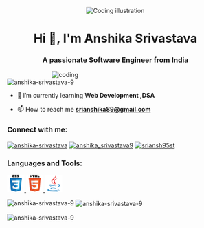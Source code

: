 <p align="center">
  <img src="https://thumbs.dreamstime.com/b/modern-cartoon-illustration-woman-writing-software-code-developing-game-mobile-app-night-student-studying-316974289.jpg" width="100%" height="250" alt="Coding illustration">
</p>
<h1 align="center">Hi 👋, I'm Anshika Srivastava</h1>
<h3 align="center">A passionate Software Engineer from India</h3>
<img align="right" alt="coding" width="400" src="https://mir-s3-cdn-cf.behance.net/project_modules/disp/601014116770475.6068beff4640a.gif"
<p align="left"> <img src="https://komarev.com/ghpvc/?username=anshika-srivastava-9&label=Profile%20views&color=0e75b6&style=flat" alt="anshika-srivastava-9" /> </p>

- 🌱 I’m currently learning **Web Development ,DSA**

- 📫 How to reach me **srianshika89@gmail.com**

<h3 align="left">Connect with me:</h3>
<p align="left">
<a href="https://linkedin.com/in/anshika-srivastava" target="blank"><img align="center" src="https://raw.githubusercontent.com/rahuldkjain/github-profile-readme-generator/master/src/images/icons/Social/linked-in-alt.svg" alt="anshika-srivastava" height="30" width="40" /></a>
<a href="https://www.leetcode.com/anshika_srivastava9" target="blank"><img align="center" src="https://raw.githubusercontent.com/rahuldkjain/github-profile-readme-generator/master/src/images/icons/Social/leet-code.svg" alt="anshika_srivastava9" height="30" width="40" /></a>
<a href="https://auth.geeksforgeeks.org/user/sriansh95st" target="blank"><img align="center" src="https://raw.githubusercontent.com/rahuldkjain/github-profile-readme-generator/master/src/images/icons/Social/geeks-for-geeks.svg" alt="sriansh95st" height="30" width="40" /></a>
</p>

<h3 align="left">Languages and Tools:</h3>
<p align="left"> <a href="https://www.w3schools.com/css/" target="_blank" rel="noreferrer"> <img src="https://raw.githubusercontent.com/devicons/devicon/master/icons/css3/css3-original-wordmark.svg" alt="css3" width="40" height="40"/> </a> <a href="https://www.w3.org/html/" target="_blank" rel="noreferrer"> <img src="https://raw.githubusercontent.com/devicons/devicon/master/icons/html5/html5-original-wordmark.svg" alt="html5" width="40" height="40"/> </a> <a href="https://www.java.com" target="_blank" rel="noreferrer"> <img src="https://raw.githubusercontent.com/devicons/devicon/master/icons/java/java-original.svg" alt="java" width="40" height="40"/> </a> </p>

<p><img align="left" src="https://github-readme-stats.vercel.app/api/top-langs?username=anshika-srivastava-9&show_icons=true&locale=en&layout=compact" alt="anshika-srivastava-9" /></p>

<p>&nbsp;<img align="center" src="https://github-readme-stats.vercel.app/api?username=anshika-srivastava-9&show_icons=true&locale=en" alt="anshika-srivastava-9" /></p>

<p><img align="center" src="https://github-readme-streak-stats.herokuapp.com/?user=anshika-srivastava-9&" alt="anshika-srivastava-9" /></p>
